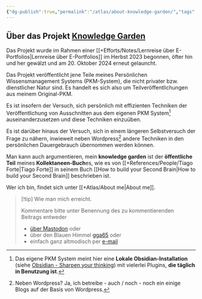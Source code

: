 ```yaml
---
{"dg-publish":true,"permalink":"/atlas/about-knowledge-garden/","tags":["class/admin"],"updated":"2024-10-20T15:48:40.513+02:00"}
---
```


## **Über das Projekt [Knowledge Garden](https://knowledge-garden.de)**

Das Projekt wurde im Rahmen einer [[+Efforts/Notes/Lernreise über E-Portfolios\|Lernreise über E-Portfolios]] im Herbst 2023 begonnen, öfter hin und her gewälzt und am 20. Oktober 2024 erneut gelauncht.

Das Projekt veröffentlicht jene Teile meines Persönlichen Wissensmanagement Systems (PKM-System), die nicht privater bzw. dienstlicher Natur sind. 
Es handelt es sich also um Teilveröffentlichungen aus meinem Original-PKM. 

Es ist insofern der Versuch, sich persönlich mit effizienten Techniken der Veröffentlichung von Ausschnitten aus dem eigenen PKM System[^1] auseinanderzusetzen und diese Techniken einzuüben.

Es ist darüber hinaus der Versuch, sich in einem längeren Selbstversuch der Frage zu nähern, inwieweit neben Wordpress[^2] andere Techniken in den persönlichen Dauergebrauch übernommen werden können.   

Man kann auch argumentieren, mein **knowledge garden** ist der **öffentliche Teil** meines **Kollektaneen-Buch**es, wie es von [[+References/People/Tiago Forte\|Tiago Forte]] in seinem Buch [[How to build your Second Brain\|How to build your Second Brain]] beschrieben ist.

Wer ich bin, findet sich unter [[+Atlas/About me\|About me]].

> [!tip] Wie man mich erreicht.
> 
> Kommentare bitte unter Benennung des zu kommentierenden Beitrags entweder 
> - [über Mastodon](https://colearn.social/@gg) oder
> - über den Blauen Himmel [gga65](https://bsky.app/profile/gga65.bsky.social) oder
> - einfach ganz altmodisch per [e-mail](mailto:gga65@posteo.de) 
> 

[^1]: Das eigene PKM System meint hier eine **Lokale Obsidian-Installation** (siehe [Obsidian - Sharpen your thinking](https://obsidian.md/)) mit vielerlei Plugins, **die täglich in Benutzung ist**.
[^2]: Neben Wordpress? Ja, ich betreibe - auch / noch - noch ein einige Blogs auf der Basis von Wordpress.
